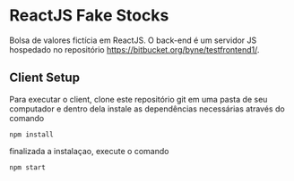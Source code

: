 # ReactJS Fake Stocks 

Bolsa de valores fictícia em ReactJS.
O back-end é um servidor JS hospedado no repositório https://bitbucket.org/byne/testfrontend1/. 

## Client Setup

Para executar o client, clone este repositório git em uma pasta de seu computador e dentro dela instale as dependências necessárias através do comando 

```npm install``` 

finalizada a instalaçao, execute o comando 

```npm start```
 